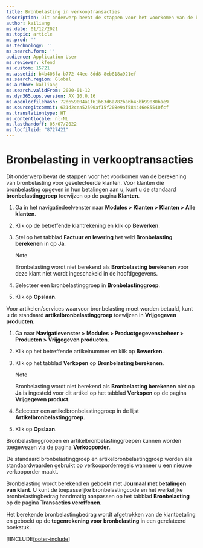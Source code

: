 ```yaml
---
title: Bronbelasting in verkooptransacties
description: Dit onderwerp bevat de stappen voor het voorkomen van de berekening van bronbelasting voor geselecteerde klanten. Voor klanten die bronbelasting opgeven in hun betalingen aan u, kunt u de standaard bronbelastinggroep toewijzen.
author: kailiang
ms.date: 01/12/2021
ms.topic: article
ms.prod: ''
ms.technology: ''
ms.search.form: ''
audience: Application User
ms.reviewer: kfend
ms.custom: 15721
ms.assetid: b4b406fa-b772-44ec-8dd8-8eb818a921ef
ms.search.region: Global
ms.author: kailiang
ms.search.validFrom: 2020-01-12
ms.dyn365.ops.version: AX 10.0.16
ms.openlocfilehash: 72d659004a1f61b63d6a782ba6b45bb99030bae9
ms.sourcegitcommit: 631d2cea52590af15f208e9af584446e85540fcf
ms.translationtype: HT
ms.contentlocale: nl-NL
ms.lasthandoff: 05/07/2022
ms.locfileid: "8727421"
---
```

# <a name="withholding-tax-in-sales-transactions"></a>Bronbelasting in verkooptransacties

Dit onderwerp bevat de stappen voor het voorkomen van de berekening van bronbelasting voor geselecteerde klanten. Voor klanten die bronbelasting opgeven in hun betalingen aan u, kunt u de standaard **bronbelastinggroep** toewijzen op de pagina **Klanten**. 

1. Ga in het navigatiedeelvenster naar **Modules > Klanten > Klanten > Alle klanten**.

2. Klik op de betreffende klantrekening en klik op **Bewerken**.

3. Stel op het tabblad **Factuur en levering** het veld **Bronbelasting berekenen** in op **Ja**.

   > [!NOTE] 
   > Bronbelasting wordt niet berekend als **Bronbelasting berekenen** voor deze klant niet wordt ingeschakeld in de hoofdgegevens.

4. Selecteer een bronbelastinggroep in **Bronbelastinggroep**.

5. Klik op **Opslaan**.

Voor artikelen/services waarvoor bronbelasting moet worden betaald, kunt u de standaard **artikelbronbelastinggroep** toewijzen in **Vrijgegeven producten**.

1. Ga naar **Navigatievenster > Modules > Productgegevensbeheer > Producten > Vrijgegeven producten**.

2. Klik op het betreffende artikelnummer en klik op **Bewerken**.

3. Klik op het tabblad **Verkopen** op **Bronbelasting berekenen**.

   > [!NOTE] 
   > Bronbelasting wordt niet berekend als **Bronbelasting berekenen** niet op **Ja** is ingesteld voor dit artikel op het tabblad **Verkopen** op de pagina **Vrijgegeven product**.

4. Selecteer een artikelbronbelastinggroep in de lijst **Artikelbronbelastinggroep**.

5. Klik op **Opslaan**.

Bronbelastinggroepen en artikelbronbelastinggroepen kunnen worden toegewezen via de pagina **Verkooporder**. 

De standaard bronbelastinggroep en artikelbronbelastinggroep worden als standaardwaarden gebruikt op verkooporderregels wanneer u een nieuwe verkooporder maakt.

Bronbelasting wordt berekend en geboekt met **Journaal met betalingen van klant**. U kunt de toepasselijke bronbelastingcode en het werkelijke bronbelastingbedrag handmatig aanpassen op het tabblad **Bronbelasting** op de pagina **Transacties vereffenen**.

Het berekende bronbelastingbedrag wordt afgetrokken van de klantbetaling en geboekt op de **tegenrekening voor bronbelasting** in een gerelateerd boekstuk.


[!INCLUDE[footer-include](../../includes/footer-banner.md)]
